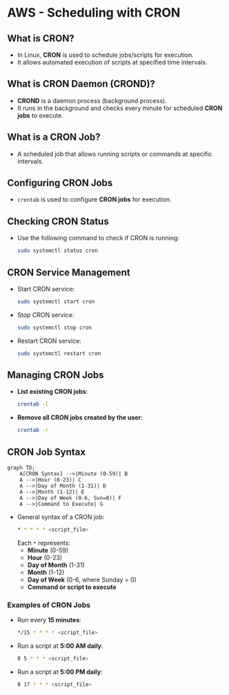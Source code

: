 # AWS - Scheduling with CRON

## What is CRON?
- In Linux, **CRON** is used to schedule jobs/scripts for execution.
- It allows automated execution of scripts at specified time intervals.

## What is CRON Daemon (CROND)?
- **CROND** is a daemon process (background process).
- It runs in the background and checks every minute for scheduled **CRON jobs** to execute.

## What is a CRON Job?
- A scheduled job that allows running scripts or commands at specific intervals.

## Configuring CRON Jobs
- `crontab` is used to configure **CRON jobs** for execution.

## Checking CRON Status
- Use the following command to check if CRON is running:
  ```sh
  sudo systemctl status cron
  ```

## CRON Service Management
- Start CRON service:
  ```sh
  sudo systemctl start cron
  ```
- Stop CRON service:
  ```sh
  sudo systemctl stop cron
  ```
- Restart CRON service:
  ```sh
  sudo systemctl restart cron
  ```

## Managing CRON Jobs
- **List existing CRON jobs**:
  ```sh
  crontab -l
  ```
- **Remove all CRON jobs created by the user**:
  ```sh
  crontab -r
  ```

## CRON Job Syntax
```mermaid
graph TD;
    A[CRON Syntax] -->|Minute (0-59)| B
    A -->|Hour (0-23)| C
    A -->|Day of Month (1-31)| D
    A -->|Month (1-12)| E
    A -->|Day of Week (0-6, Sun=0)| F
    A -->|Command to Execute| G
```

- General syntax of a CRON job:
  ```sh
  * * * * * <script_file>
  ```
  Each `*` represents:
  - **Minute** (0-59)
  - **Hour** (0-23)
  - **Day of Month** (1-31)
  - **Month** (1-12)
  - **Day of Week** (0-6, where Sunday = 0)
  - **Command or script to execute**

### Examples of CRON Jobs
- Run every **15 minutes**:
  ```sh
  */15 * * * * <script_file>
  ```
- Run a script at **5:00 AM daily**:
  ```sh
  0 5 * * * <script_file>
  ```
- Run a script at **5:00 PM daily**:
  ```sh
  0 17 * * * <script_file>
  ```

 

